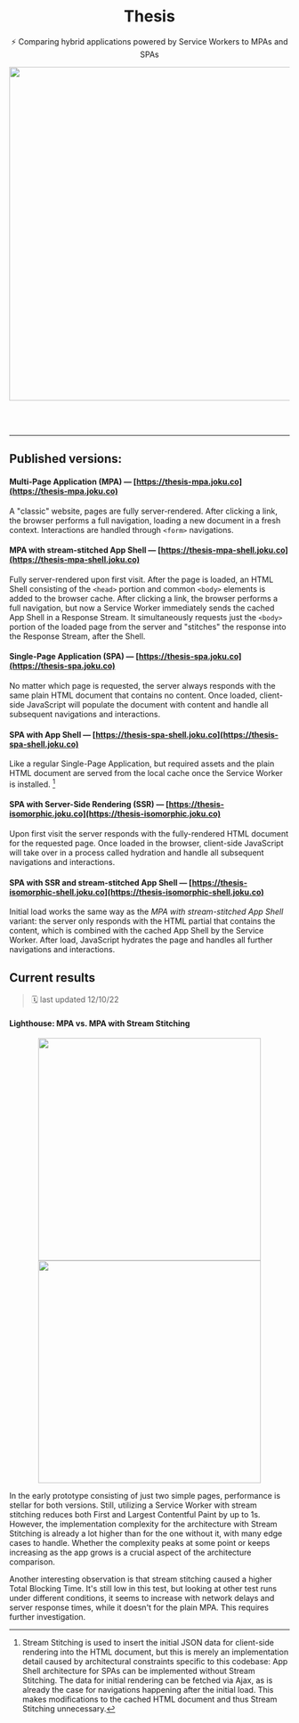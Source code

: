 <div align=center>
<h1 align=center>Thesis</h1>

<p align=center>⚡ Comparing hybrid applications powered by Service Workers to MPAs and SPAs</p>

<p align=center><img width=600 src=https://user-images.githubusercontent.com/30421456/191315428-b6c14329-9528-47c8-a3d4-26e8c468e39d.png></p>
</div>

<br>
<br>

---

## Published versions:

#### Multi-Page Application (MPA) — [https://thesis-mpa.joku.co](https://thesis-mpa.joku.co)

A "classic" website, pages are fully server-rendered. After clicking a link, the browser performs a full navigation, loading a new document in a fresh context. Interactions are handled through `<form>` navigations.

<!--

#### Hydrated MPA — [https://thesis-mpa.joku.co](https://thesis-mpa.joku.co)

Fully server-rendered, clicking a link performs a full navigation. Instead of using `<form>`, pages are made interactive through client-side JavaScript in a process called "hydration" and operations happen through async `fetch` requests.

-->

#### MPA with stream-stitched App Shell — [https://thesis-mpa-shell.joku.co](https://thesis-mpa-shell.joku.co)

Fully server-rendered upon first visit. After the page is loaded, an HTML Shell consisting of the `<head>` portion and common `<body>` elements is added to the browser cache. After clicking a link, the browser performs a full navigation, but now a Service Worker immediately sends the cached App Shell in a Response Stream. It simultaneously requests just the `<body>` portion of the loaded page from the server and "stitches" the response into the Response Stream, after the Shell.

#### Single-Page Application (SPA) — [https://thesis-spa.joku.co](https://thesis-spa.joku.co)

No matter which page is requested, the server always responds with the same plain HTML document that contains no content. Once loaded, client-side JavaScript will populate the document with content and handle all subsequent navigations and interactions.

#### SPA with App Shell — [https://thesis-spa-shell.joku.co](https://thesis-spa-shell.joku.co)

Like a regular Single-Page Application, but required assets and the plain HTML document are served from the local cache once the Service Worker is installed. [^1]

#### SPA with Server-Side Rendering (SSR) — [https://thesis-isomorphic.joku.co](https://thesis-isomorphic.joku.co)

Upon first visit the server responds with the fully-rendered HTML document for the requested page. Once loaded in the browser, client-side JavaScript will take over in a process called hydration and handle all subsequent navigations and interactions.

#### SPA with SSR and stream-stitched App Shell — [https://thesis-isomorphic-shell.joku.co](https://thesis-isomorphic-shell.joku.co)

Initial load works the same way as the _MPA with stream-stitched App Shell_ variant: the server only responds with the HTML partial that contains the content, which is combined with the cached App Shell by the Service Worker. After load, JavaScript hydrates the page and handles all further navigations and interactions.

## Current results

> 🗓️ last updated 12/10/22

#### Lighthouse: MPA vs. MPA with Stream Stitching

<div align=center>
<p align="center">
<img width="400px" src="https://user-images.githubusercontent.com/30421456/195812208-fe905493-5b09-45f3-a275-6e8a4947a914.png">
<img width="400px" src="https://user-images.githubusercontent.com/30421456/195812231-7406442a-9d12-413f-ba66-7cdc2f2543b3.png">
</p>
</div>

In the early prototype consisting of just two simple pages, performance is stellar for both versions. Still, utilizing a Service Worker with stream stitching reduces both First and Largest Contentful Paint by up to 1s. However, the implementation complexity for the architecture with Stream Stitching is already a lot higher than for the one without it, with many edge cases to handle. Whether the complexity peaks at some point or keeps increasing as the app grows is a crucial aspect of the architecture comparison.

Another interesting observation is that stream stitching caused a higher Total Blocking Time. It's still low in this test, but looking at other test runs under different conditions, it seems to increase with network delays and server response times, while it doesn't for the plain MPA. This requires further investigation.

[^1]: Stream Stitching is used to insert the initial JSON data for client-side rendering into the HTML document, but this is merely an implementation detail caused by architectural constraints specific to this codebase: App Shell architecture for SPAs can be implemented without Stream Stitching. The data for initial rendering can be fetched via Ajax, as is already the case for navigations happening after the initial load. This makes modifications to the cached HTML document and thus Stream Stitching unnecessary.
